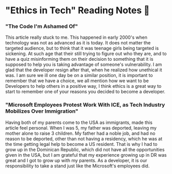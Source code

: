 # "Ethics in Tech" Reading Notes 📖

### "The Code I'm Ashamed Of"

This article really stuck to me. This happened in early 2000's when technology was not as advanced as it is today. It does not matter the targeted audience, but to think that it was teenage girls being targeted is sickening. At such age that their still trying to figure out who they are, and to have a quiz misinforming them on their decision to something that it is supposed to help you is taking advantage of someone's vulnerability. I am glad that the developer resign after that, when he realized how unethical it was. I am sure we ill one day be on a similar position, it is important to remember that we have a choice, we all mention how we want to be Developers to help others in a positive way, I think ethics is a great way to start to remember one of your reasons you decided to become a developer.

### "Microsoft Employees Protest Work With ICE, as Tech Industry Mobilizes Over Immigration"

Having both of my parents come to the USA as immigrants, made this article feel personal. When I was 5, my father was deported, leaving my mother alone to raise 3 children. My father had a noble job, and had no reason to be deported, other than not having a residency, which he was at the time getting legal help to become a US resident. That is why I had to grow up in the Dominican Republic, which did not have all the opportunities given in the USA, but I am grateful that my experience growing up in DR was great and I got to grow up with my parents. 
As a developer, it is our responsibility to take a stand just like the Microsoft's employees did. 


